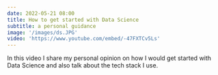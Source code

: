 ```yaml
---
date: 2022-05-21 08:00
title: How to get started with Data Science
subtitle: a personal guidance
image: '/images/ds.JPG'
video: 'https://www.youtube.com/embed/-47FXTCv5Ls'
---
```


In this video I share my personal opinion on how I would get started with Data Science and also talk about the tech stack I use. 